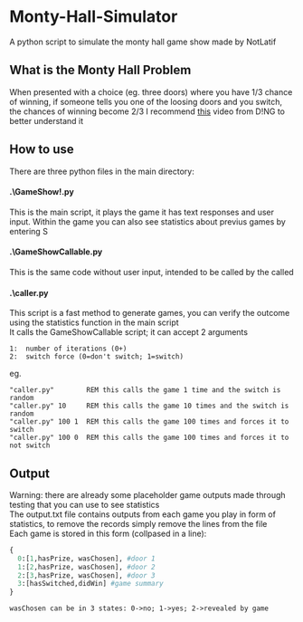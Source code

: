 # Monty-Hall-Simulator
A python script to simulate the monty hall game show made by NotLatif

## What is the Monty Hall Problem
When presented with a choice (eg. three doors) where you have 1/3 chance of winning, if someone tells you one of the loosing doors and you switch, the chances of winning become 2/3
I recommend [this](https://www.youtube.com/watch?v=TVq2ivVpZgQ) video from D!NG to better understand it 

## How to use
There are three python files in the main directory:

#### .\GameShow!.py
This is the main script, it plays the game it has text responses and user input. Within the game you can also see statistics about previus games by entering S

#### .\GameShowCallable.py
This is the same code without user input, intended to be called by the called

#### .\caller.py
This script is a fast method to generate games, you can verify the outcome using the statistics function in the main script  
It calls the GameShowCallable script; it can accept 2 arguments

```batch
1:  number of iterations (0+)
2:  switch force (0=don't switch; 1=switch)
```
eg.
```batch
"caller.py"        REM this calls the game 1 time and the switch is random
"caller.py" 10     REM this calls the game 10 times and the switch is random
"caller.py" 100 1  REM this calls the game 100 times and forces it to switch
"caller.py" 100 0  REM this calls the game 100 times and forces it to not switch
```
## Output
Warning: there are already some placeholder game outputs made through testing that you can use to see statistics  
The output.txt file contains outputs from each game you play in form of statistics, to remove the records simply remove the lines from the file  
Each game is stored in this form (collpased in a line):
```python
{
  0:[1,hasPrize, wasChosen], #door 1
  1:[2,hasPrize, wasChosen], #door 2
  2:[3,hasPrize, wasChosen], #door 3
  3:[hasSwitched,didWin] #game summary
}
```
`wasChosen can be in 3 states: 0->no; 1->yes; 2->revealed by game`
